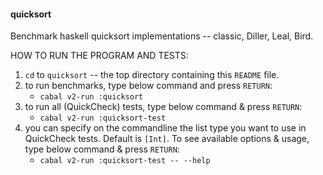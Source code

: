 #### quicksort

Benchmark haskell quicksort implementations -- classic,  Diller, Leal, Bird.

HOW TO RUN THE PROGRAM AND TESTS:
  1. `cd` to `quicksort` -- the top directory containing this `README` file.
  2. to run benchmarks, type below command and press `RETURN`:
        - `cabal v2-run :quicksort`
  3. to run all (QuickCheck) tests, type below command & press `RETURN`:
        - `cabal v2-run :quicksort-test`
  4. you can specify on the commandline the list type you want to use in
     QuickCheck tests.  Default is `[Int]`.  To see available options & usage, 
     type below command & press `RETURN`:
        - `cabal v2-run :quicksort-test -- --help`


